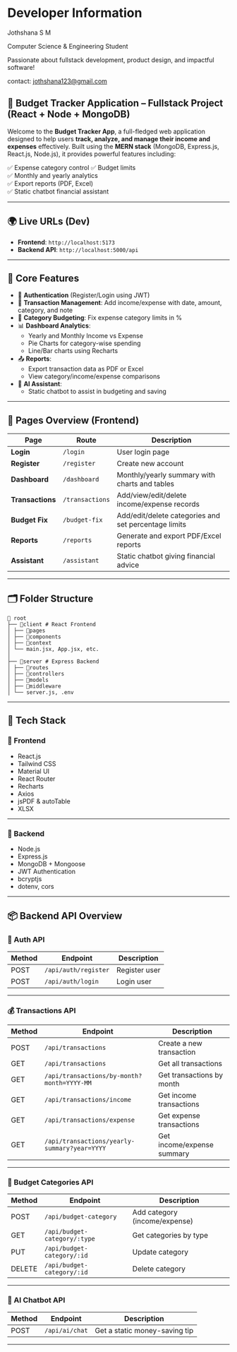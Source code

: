 # Developer Information
Jothshana S M

Computer Science & Engineering Student

Passionate about fullstack development, product design, and impactful software!

contact: jothshana123@gmail.com

## 💸 Budget Tracker Application – Fullstack Project (React + Node + MongoDB)

Welcome to the **Budget Tracker App**, a full-fledged web application designed to help users **track, analyze, and manage their income and expenses** effectively. Built using the **MERN stack** (MongoDB, Express.js, React.js, Node.js), it provides powerful features including:

✅ Expense category control
✅ Budget limits  
✅ Monthly and yearly analytics  
✅ Export reports (PDF, Excel)  
✅ Static chatbot financial assistant  

---

## 🌍 Live URLs (Dev)

- **Frontend**: `http://localhost:5173`
- **Backend API**: `http://localhost:5000/api`

---

## 🧠 Core Features

- 🔐 **Authentication** (Register/Login using JWT)
- 🧾 **Transaction Management**: Add income/expense with date, amount, category, and note
- 📁 **Category Budgeting**: Fix expense category limits in %
- 📊 **Dashboard Analytics**:
  - Yearly and Monthly Income vs Expense
  - Pie Charts for category-wise spending
  - Line/Bar charts using Recharts
- 📤 **Reports**:
  - Export transaction data as PDF or Excel
  - View category/income/expense comparisons
- 🤖 **AI Assistant**:
  - Static chatbot to assist in budgeting and saving

---

## 🧾 Pages Overview (Frontend)

| Page           | Route            | Description |
|----------------|------------------|-------------|
| **Login**      | `/login`         | User login page |
| **Register**   | `/register`      | Create new account |
| **Dashboard**  | `/dashboard`     | Monthly/yearly summary with charts and tables |
| **Transactions** | `/transactions` | Add/view/edit/delete income/expense records |
| **Budget Fix** | `/budget-fix`    | Add/edit/delete categories and set percentage limits |
| **Reports**    | `/reports`       | Generate and export PDF/Excel reports |
| **Assistant**  | `/assistant`     | Static chatbot giving financial advice |

---

## 🗂️ Folder Structure

```
📁 root
├── 📁client # React Frontend
│ ├── 📁pages
│ ├── 📁components
│ ├── 📁context
│ └── main.jsx, App.jsx, etc.
│
├── 📁server # Express Backend
│ ├── 📁routes
│ ├── 📁controllers
│ ├── 📁models
│ ├── 📁middleware
│ └── server.js, .env

```

---

## 🧰 Tech Stack
### 🔹 Frontend

- React.js
- Tailwind CSS
- Material UI
- React Router
- Recharts
- Axios
- jsPDF & autoTable
- XLSX

---

### 🔹 Backend

- Node.js
- Express.js
- MongoDB + Mongoose
- JWT Authentication
- bcryptjs
- dotenv, cors

---

## 📦 Backend API Overview
### 🔐 Auth API

| Method | Endpoint          | Description      |
|--------|-------------------|------------------|
| POST   | `/api/auth/register` | Register user |
| POST   | `/api/auth/login`    | Login user    |

---

### 💰 Transactions API

| Method | Endpoint                                      | Description                        |
|--------|-----------------------------------------------|------------------------------------|
| POST   | `/api/transactions`                           | Create a new transaction           |
| GET    | `/api/transactions`                           | Get all transactions               |
| GET    | `/api/transactions/by-month?month=YYYY-MM`   | Get transactions by month          |
| GET    | `/api/transactions/income`                   | Get income transactions            |
| GET    | `/api/transactions/expense`                  | Get expense transactions           |
| GET    | `/api/transactions/yearly-summary?year=YYYY` | Get income/expense summary         |

---

### 📁 Budget Categories API

| Method | Endpoint                       | Description                             |
|--------|--------------------------------|-----------------------------------------|
| POST   | `/api/budget-category`         | Add category (income/expense)           |
| GET    | `/api/budget-category/:type`   | Get categories by type                  |
| PUT    | `/api/budget-category/:id`     | Update category                         |
| DELETE | `/api/budget-category/:id`     | Delete category                         |

---

### 🧠 AI Chatbot API

| Method | Endpoint        | Description                    |
|--------|-----------------|--------------------------------|
| POST   | `/api/ai/chat`  | Get a static money-saving tip  |

---


